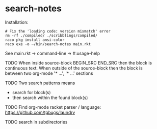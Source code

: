search-notes
============
Installation:
```shell
# Fix the 'loading code: version mismatch' error
rm -rf ./compiled/ ./scribblings/compiled/
raco pkg install ansi-color
raco exe -o ~/bin/search-notes main.rkt
```

See main.rkt -> command-line -> #:usage-help

TODO When inside source-block BEGIN\_SRC END\_SRC then the block is continuous text.
When outside of the source-block then the block is between two org-mode '* ...',
'* ...' sections

TODO Two search patterns means
- search for block(s)
- then search within the found block(s)

TODO Find org-mode racket parser / language: https://github.com/tgbugs/laundry

TODO search in subdirectories
